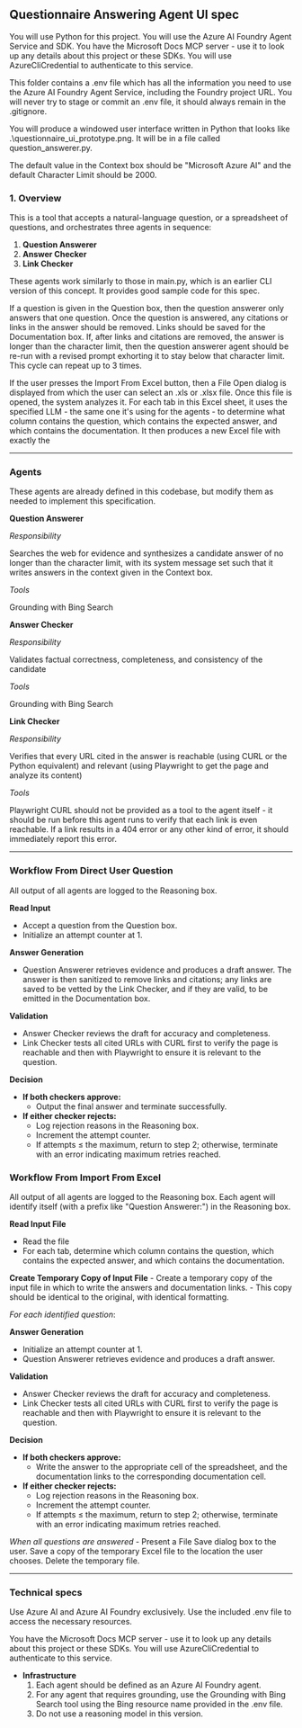 ## Questionnaire Answering Agent UI spec

You will use Python for this project. You will use the Azure AI Foundry Agent Service and SDK. You have the Microsoft Docs MCP server - use it to look up any details about this project or these SDKs. You will use AzureCliCredential to authenticate to this service.

This folder contains a .env file which has all the information you need to use the Azure AI Foundry Agent Service, including the Foundry project URL. You will never try to stage or commit an .env file, it should always remain in the .gitignore.

You will produce a windowed user interface written in Python that looks like .\questionnaire_ui_prototype.png. It will be in a file called question_answerer.py.

The default value in the Context box should be "Microsoft Azure AI" and the default Character Limit should be 2000.

### 1. Overview

This is a tool that accepts a natural-language question, or a spreadsheet of questions, and orchestrates three agents in sequence:  
1. **Question Answerer**  
2. **Answer Checker**  
3. **Link Checker**

These agents work similarly to those in main.py, which is an earlier CLI version of this concept. It provides good sample code for this spec.

If a question is given in the Question box, then the question answerer only answers that one question. Once the question is answered, any citations or links in the answer should be removed. Links should be saved for the Documentation box. If, after links and citations are removed, the answer is longer than the character limit, then the question answerer agent should be re-run with a revised prompt exhorting it to stay below that character limit. This cycle can repeat up to 3 times.

If the user presses the Import From Excel button, then a File Open dialog is displayed from which the user can select an .xls or .xlsx file. Once this file is opened, the system analyzes it. For each tab in this Excel sheet, it uses the specified LLM - the same one it's using for the agents - to determine what column contains the question, which contains the expected answer, and which contains the documentation. It then produces a new Excel file with exactly the 

---

### Agents

These agents are already defined in this codebase, but modify them as needed to implement this specification.

**Question Answerer**

*Responsibility*

Searches the web for evidence and synthesizes a candidate answer of no longer than the character limit, with its system message set such that it writes answers in the context given in the Context box.

*Tools*

Grounding with Bing Search

**Answer Checker**

*Responsibility*

Validates factual correctness, completeness, and consistency of the candidate

*Tools*

Grounding with Bing Search

**Link Checker**

*Responsibility*

Verifies that every URL cited in the answer is reachable (using CURL or the Python equivalent) and relevant (using Playwright to get the page and analyze its content)

*Tools*

Playwright
CURL should not be provided as a tool to the agent itself - it should be run before this agent runs to verify that each link is even reachable. If a link results in a 404 error or any other kind of error, it should immediately report this error.

---

### Workflow From Direct User Question

All output of all agents are logged to the Reasoning box.

**Read Input**  
   - Accept a question from the Question box.  
   - Initialize an attempt counter at 1.

**Answer Generation**  
   - Question Answerer retrieves evidence and produces a draft answer. The answer is then sanitized to remove links and citations; any links are saved to be vetted by the Link Checker, and if they are valid, to be emitted in the Documentation box.

**Validation**  
   - Answer Checker reviews the draft for accuracy and completeness.  
   - Link Checker tests all cited URLs with CURL first to verify the page is reachable and then with Playwright to ensure it is relevant to the question.

**Decision**  
   - **If both checkers approve:**  
     - Output the final answer and terminate successfully.  
   - **If either checker rejects:**  
     - Log rejection reasons in the Reasoning box.  
     - Increment the attempt counter.  
     - If attempts ≤ the maximum, return to step 2; otherwise, terminate with an error indicating maximum retries reached.
	 
### Workflow From Import From Excel

All output of all agents are logged to the Reasoning box. Each agent will identify itself (with a prefix like "Question Answerer:") in the Reasoning box.

**Read Input File**  
   - Read the file 
   - For each tab, determine which column contains the question, which contains the expected answer, and which contains the documentation.
   
**Create Temporary Copy of Input File**
	- Create a temporary copy of the input file in which to write the answers and documentation links.
	- This copy should be identical to the original, with identical formatting.
   
*For each identified question*:

**Answer Generation**  
   - Initialize an attempt counter at 1.
   - Question Answerer retrieves evidence and produces a draft answer.

**Validation**  
   - Answer Checker reviews the draft for accuracy and completeness.  
   - Link Checker tests all cited URLs with CURL first to verify the page is reachable and then with Playwright to ensure it is relevant to the question.

**Decision**  
   - **If both checkers approve:**  
     - Write the answer to the appropriate cell of the spreadsheet, and the documentation links to the corresponding documentation cell.  
   - **If either checker rejects:**  
     - Log rejection reasons in the Reasoning box.  
     - Increment the attempt counter.  
     - If attempts ≤ the maximum, return to step 2; otherwise, terminate with an error indicating maximum retries reached.
	 
*When all questions are answered*
	- Present a File Save dialog box to the user. Save a copy of the temporary Excel file to the location the user chooses. Delete the temporary file.

---

### Technical specs

Use Azure AI and Azure AI Foundry exclusively. Use the included .env file to access the necessary resources.

You have the Microsoft Docs MCP server - use it to look up any details about this project or these SDKs. You will use AzureCliCredential to authenticate to this service.

- **Infrastructure**
	1. Each agent should be defined as an Azure AI Foundry agent.
	2. For any agent that requires grounding, use the Grounding with Bing Search tool using the Bing resource name provided in the .env file.
	3. Do not use a reasoning model in this version.
